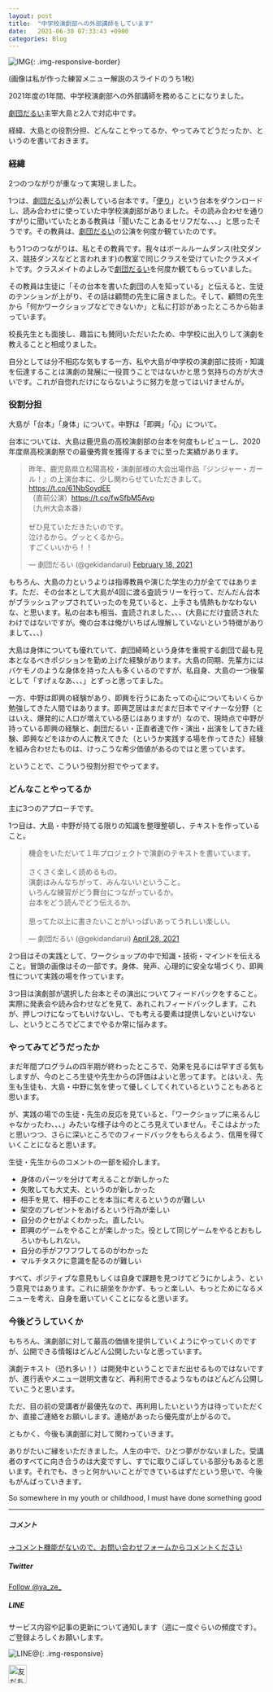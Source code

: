 ```yaml
---
layout: post
title:  "中学校演劇部への外部講師をしています"
date:   2021-06-30 07:33:43 +0900
categories: Blog
---
```


![IMG]({{site.baseurl}}/img/20210630_01.png){: .img-responsive-border} 

(画像は私が作った練習メニュー解説のスライドのうち1枚)

2021年度の1年間、中学校演劇部への外部講師を務めることになりました。

[劇団だるい](https://www.gekidandarui.com/)主宰大島と2人で対応中です。

経緯、大島との役割分担、どんなことやってるか、やってみてどうだったか、というのを書いておきます。

### 経緯

2つのつながりが重なって実現しました。

1つは、[劇団だるい](https://www.gekidandarui.com/)が公表している台本です。「[便り](https://www.gekidandarui.com/text/010-this-planet-is-ours/tayori/)」という台本をダウンロードし、読み合わせに使っていた中学校演劇部がありました。その読み合わせを通りすがりに聞いていたとある教員は「聞いたことあるセリフだな、、、」と思ったそうです。その教員は、[劇団だるい](https://www.gekidandarui.com/)の公演を何度か観ていたのです。

もう1つのつながりは、私とその教員です。我々はボールルームダンス(社交ダンス、競技ダンスなどと言われます)の教室で同じクラスを受けていたクラスメイトです。クラスメイトのよしみで[劇団だるい](https://www.gekidandarui.com/)を何度か観てもらっていました。

その教員は生徒に「その台本を書いた劇団の人を知っている」と伝えると、生徒のテンションが上がり、その話は顧問の先生に届きました。そして、顧問の先生から「何かワークショップなどできないか」と私に打診があったところから始まっています。

校長先生とも面接し、趣旨にも賛同いただいたため、中学校に出入りして演劇を教えることと相成りました。

自分としては分不相応な気もする一方、私や大島が中学校の演劇部に技術・知識を伝達することは演劇の発展に一役買うことではないかと思う気持ちの方が大きいです。これが自惚れだけにならないように努力を怠ってはいけませんが。

### 役割分担

大島が「台本」「身体」について。中野は「即興」「心」について。

台本については、大島は鹿児島の高校演劇部の台本を何度もレビューし、2020年度県高校演劇祭での最優秀賞を獲得するまでに至った実績があります。

<blockquote class="twitter-tweet"><p lang="ja" dir="ltr">昨年、鹿児島県立松陽高校・演劇部様の大会出場作品『ジンジャー・ガール！』の上演台本に、少し関わらせていただきまして。<a href="https://t.co/61NbSoydEE">https://t.co/61NbSoydEE</a><br>（直前公演）<a href="https://t.co/fwSfbM5Avp">https://t.co/fwSfbM5Avp</a><br>（九州大会本番）<br><br>ぜひ見ていただきたいのです。<br>泣けるから。グッとくるから。<br>すごくいいから！！</p>&mdash; 劇団だるい (@gekidandarui) <a href="https://twitter.com/gekidandarui/status/1362543985596669955?ref_src=twsrc%5Etfw">February 18, 2021</a></blockquote> <script async src="https://platform.twitter.com/widgets.js" charset="utf-8"></script>

もちろん、大島の力というよりは指導教員や演じた学生の力が全てではあります。ただ、その台本として大島が4回に渡る査読ラリーを行って、だんだん台本がブラッシュアップされていったのを見ていると、上手さも情熱もかなわないな、と思います。私の台本も相当、査読されました、、、(大島にだけ査読されたわけではないですが。俺の台本は俺がいちばん理解していないという特徴がありまして、、、)

大島は身体についても優れていて、劇団綺畸という身体を重視する劇団で最も見本となるべきポジションを勤め上げた経験があります。大島の同期、先輩方にはバケモノのような身体を持った人も多くいるのですが、私自身、大島の一つ後輩として「すげぇなあ、、、」とずっと思ってました。

一方、中野は即興の経験があり、即興を行うにあたっての心についてもいくらか勉強してきた人間ではあります。即興芝居はまだまだ日本でマイナーな分野（とはいえ、爆発的に人口が増えている感じはありますが）なので、現時点で中野が持っている即興の経験と、劇団だるい・正直者達で作・演出・出演をしてきた経験、即興などをほかの人に教えてきた（というか実践する場を作ってきた）経験を組み合わせたものは、けっこうな希少価値があるのではと思っています。

ということで、こういう役割分担でやってます。

### どんなことやってるか

主に3つのアプローチです。

1つ目は、大島・中野が持てる限りの知識を整理整頓し、テキストを作っていること。

<blockquote class="twitter-tweet"><p lang="ja" dir="ltr">機会をいただいて１年プロジェクトで演劇のテキストを書いています。<br><br>さくさく楽しく読めるもの。<br>演劇はみんなちがって、みんないいということ。<br>いろんな練習がどう舞台につながっているか。<br>台本をどう読んでどう伝えるか。<br><br>思ってた以上に書きたいことがいっぱいあってうれしい楽しい。</p>&mdash; 劇団だるい (@gekidandarui) <a href="https://twitter.com/gekidandarui/status/1387393145667682309?ref_src=twsrc%5Etfw">April 28, 2021</a></blockquote> <script async src="https://platform.twitter.com/widgets.js" charset="utf-8"></script>

2つ目はその実践として、ワークショップの中で知識・技術・マインドを伝えること。冒頭の画像はその一部です。身体、発声、心理的に安全な場づくり、即興性について実践の場を作っています。

3つ目は演劇部が選択した台本とその演出についてフィードバックをすること。実際に発表会や読み合わせなどを見て、あれこれフィードバックします。これが、押しつけになってもいけないし、でも考える要素は提供しないといけないし、というところでどこまでやるか常に悩みます。

### やってみてどうだったか

まだ年間プログラムの四半期が終わったところで、効果を見るには早すぎる気もしますが、今のところ生徒や先生からの評価はよいと思ってます。とはいえ、先生も生徒も、大島・中野に気を使って優しくしてくれているということもあると思います。

が、実践の場での生徒・先生の反応を見ていると、「ワークショップに来るんじゃなかったわ、、、」みたいな様子は今のところ見えていません。そこはよかったと思いつつ、さらに深いところでのフィードバックをもらえるよう、信用を得ていくことになると思います。

生徒・先生からのコメントの一部を紹介します。

- 身体のパーツを分けて考えることが新しかった
- 失敗しても大丈夫、というのが新しかった
- 相手を見て、相手のことを本当に考えるというのが難しい
- 架空のプレゼントをあげるという行為が楽しい
- 自分のクセがよくわかった。直したい。
- 即興のゲームをやることが楽しかった。役として同じゲームをやるとおもしろいかもしれない。
- 自分の手がフワフワしてるのがわかった
- マルチタスクに意識を配るのが難しい

すべて、ポジティブな意見もしくは自身で課題を見つけてどうにかしよう、という意見ではあります。これに胡坐をかかず、もっと楽しい、もっとためになるメニューを考え、自身を磨いていくことになると思います。



### 今後どうしていくか

もちろん、演劇部に対して最高の価値を提供していくようにやっていくのですが、公開できる情報はどんどん公開したいなと思っています。

演劇テキスト（恐れ多い！）は開発中ということでまだ出せるものではないですが、進行表やメニュー説明文書など、再利用できるようなものはどんどん公開していこうと思います。

ただ、目の前の受講者が最優先なので、再利用したいという方は待っていただくか、直接ご連絡をお願いします。連絡があったら優先度が上がるので。





ともかく、今後も演劇部に対して関わっていきます。

ありがたいご縁をいただきました。人生の中で、ひとつ夢がかないました。受講者のすべてに向き合うのは大変ですし、すでに取りこぼしている部分もあると思います。それでも、きっと何かいいことができているはずだという思いで、今後もがんばっていきます。

So somewhere in my youth or childhood, I must have done something good








---

##### コメント

[→コメント機能がないので、お問い合わせフォームからコメントください]({{site.baseurl}}/docs/contact/)

##### Twitter

<a href="https://twitter.com/ya_ze_?ref_src=twsrc%5Etfw" class="twitter-follow-button" data-show-count="false">Follow @ya_ze_</a><script async src="https://platform.twitter.com/widgets.js" charset="utf-8"></script>


##### LINE

サービス内容や記事の更新について通知します（週に一度ぐらいの頻度です）。
ご登録よろしくお願いします。

![LINE@]({{site.baseurl}}/img/lineat.png){: .img-responsive}

<a href="https://line.me/R/ti/p/%40tqt3140x"><img height="36" border="0" alt="友だち追加" src="https://scdn.line-apps.com/n/line_add_friends/btn/ja.png"></a> 